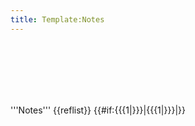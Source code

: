 ```yaml
---
title: Template:Notes
---
```


<br/><br/><br/><br/><br/>
<div class=notes>
'''Notes'''
{{reflist}}
{{#if:{{{1|}}}|{{{1|}}}|}}
</div>